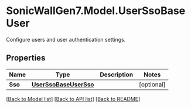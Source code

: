 # SonicWallGen7.Model.UserSsoBaseUser
Configure users and user authentication settings.

## Properties

Name | Type | Description | Notes
------------ | ------------- | ------------- | -------------
**Sso** | [**UserSsoBaseUserSso**](UserSsoBaseUserSso.md) |  | [optional] 

[[Back to Model list]](../README.md#documentation-for-models) [[Back to API list]](../README.md#documentation-for-api-endpoints) [[Back to README]](../README.md)

